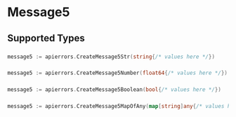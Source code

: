 # Message5


## Supported Types

### 

```go
message5 := apierrors.CreateMessage5Str(string{/* values here */})
```

### 

```go
message5 := apierrors.CreateMessage5Number(float64{/* values here */})
```

### 

```go
message5 := apierrors.CreateMessage5Boolean(bool{/* values here */})
```

### 

```go
message5 := apierrors.CreateMessage5MapOfAny(map[string]any{/* values here */})
```

